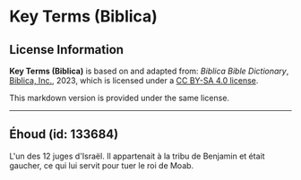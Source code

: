 # Key Terms (Biblica)

## License Information

**Key Terms (Biblica)** is based on and adapted from: _Biblica Bible Dictionary_, [Biblica, Inc.](https://www.biblica.com/), 2023, which is licensed under a [CC BY-SA 4.0 license](https://creativecommons.org/licenses/by-sa/4.0/legalcode.en).

This markdown version is provided under the same license.



--------------------------------

## Éhoud (id: 133684)

L'un des 12 juges d'Israël. Il appartenait à la tribu de Benjamin et était gaucher, ce qui lui servit pour tuer le roi de Moab. 


